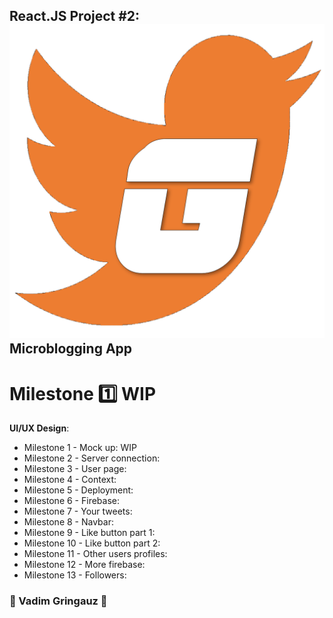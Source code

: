 ## React.JS Project #2: ![VG-Tweets-logo](./assets/logo.png)  Microblogging App
# Milestone :one: WIP


**UI/UX Design**: 
- Milestone 1 - Mock up: WIP
- Milestone 2 - Server connection: 
- Milestone 3 - User page: 
- Milestone 4 - Context: 
- Milestone 5 - Deployment: 
- Milestone 6 - Firebase: 
- Milestone 7 - Your tweets: 
- Milestone 8 - Navbar: 
- Milestone 9 - Like button part 1: 
- Milestone 10 - Like button part 2: 
- Milestone 11 - Other users profiles: 
- Milestone 12 - More firebase: 
- Milestone 13 - Followers: 


### :basketball: Vadim Gringauz :basketball:

